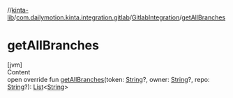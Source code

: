 //[kinta-lib](../../../index.md)/[com.dailymotion.kinta.integration.gitlab](../index.md)/[GitlabIntegration](index.md)/[getAllBranches](get-all-branches.md)



# getAllBranches  
[jvm]  
Content  
open override fun [getAllBranches](get-all-branches.md)(token: [String](https://kotlinlang.org/api/latest/jvm/stdlib/kotlin/-string/index.html)?, owner: [String](https://kotlinlang.org/api/latest/jvm/stdlib/kotlin/-string/index.html)?, repo: [String](https://kotlinlang.org/api/latest/jvm/stdlib/kotlin/-string/index.html)?): [List](https://kotlinlang.org/api/latest/jvm/stdlib/kotlin.collections/-list/index.html)<[String](https://kotlinlang.org/api/latest/jvm/stdlib/kotlin/-string/index.html)>  



